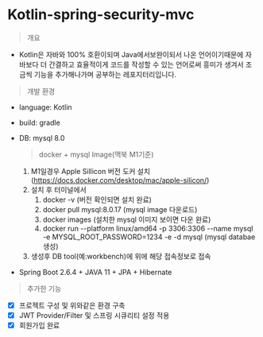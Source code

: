 # Kotlin-spring-security-mvc

>개요
  * Kotlin은 자바와 100% 호환이되며 Java에서보완이되서 나온 언어이기때문에 자바보다 더 간결하고      효율적이게 코드를 작성할 수 있는 언어로써 흥미가 생겨서 조금씩 기능을 추가해나가며 공부하는 레포지터리입니다.

>개발 환경
  *  language: Kotlin
  *  build: gradle
  *  DB: mysql 8.0
  
     > docker + mysql Image(맥북 M1기준)
      1. M1일경우 Apple Sillicon 버전 도커 설치(https://docs.docker.com/desktop/mac/apple-silicon/) 
      2. 설치 후 터미널에서 
         1. docker -v (버전 확인되면 설치 완료)
         2. docker pull mysql:8.0.17 (mysql image 다운로드)
         3. docker images (설치한 mysql 이미지 보이면 다운 완료)
         4. docker run --platform linux/amd64 -p 3306:3306 --name mysql -e MYSQL_ROOT_PASSWORD=1234 -e -d mysql (mysql databae생성)
      3. 생성후 DB tool(예:workbench)에 위에 해당 접속정보로 접속
  *  Spring Boot 2.6.4 + JAVA 11 + JPA + Hibernate
  
>추가한 기능
  *  [x] 프로젝트 구성 및 위와같은 환경 구축    
  *  [x] JWT Provider/Filter 및 스프링 시큐리티 설정 적용    
  *  [x] 회원가입 완료
